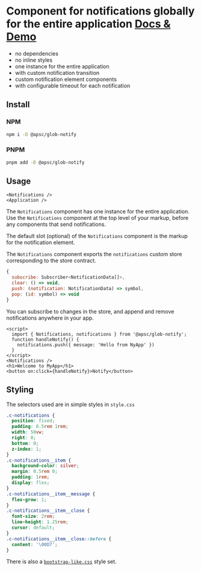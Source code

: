 # Component for notifications globally for the entire application [Docs & Demo](https://andrey-pavlenko.github.io/svelte-components/#/glob-notify)

- no dependencies
- no inline styles
- one instance for the entire application
- with custom notification transition
- custom notification element components
- with configurable timeout for each notification

## Install

### NPM

```sh
npm i -D @apsc/glob-notify
```

### PNPM

```sh
pnpm add -D @apsc/glob-notify
```

## Usage

```tsx
<Notifications />
<Application />
```

The `Notifications` component has one instance for the entire application. Use the `Notifications` component at the top level of your markup, before any components that send notifications.

The default slot (optional) of the `Notifications` component is the markup for the notification element.

The `Notifications` component exports the `notifications` custom store corresponding to the store contract.

```js
{
  subscribe: Subscriber<NotificationData[]>,
  clear: () => void,
  push: (notification: NotificationData) => symbol,
  pop: (id: symbol) => void
}
```

You can subscribe to changes in the store, and append and remove notifications anywhere in your app.

```svelte
<script>
  import { Notifications, notifications } from '@apsc/glob-notify';
  function handleNotify() {
    notifications.push({ message: 'Hello from NyApp' })
  }
</script>
<Notifications />
<h1>Welcome to MyApp</h1>
<button on:click={handleNotify}>Notify</button>
```

## Styling

The selectors used are in simple styles in `style.css`

```css
.c-notifications {
  position: fixed;
  padding: 0.5rem 1rem;
  width: 50vw;
  right: 0;
  bottom: 0;
  z-index: 1;
}
.c-notifications__item {
  background-color: silver;
  margin: 0.5rem 0;
  padding: 1rem;
  display: flex;
}
.c-notifications__item__message {
  flex-grow: 1;
}
.c-notifications__item__close {
  font-size: 2rem;
  line-height: 1.25rem;
  cursor: default;
}
.c-notifications__item__close::before {
  content: '\00D7';
}
```

There is also a [`bootstrap-like.css`](https://github.com/andrey-pavlenko/svelte-components/blob/main/packages/glob-notify/bootstrap-like.css) style set.
